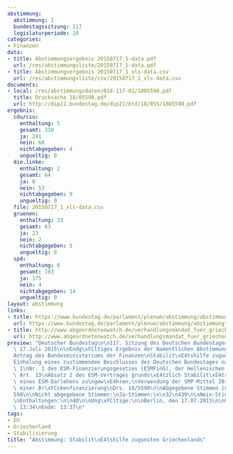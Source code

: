 ```yaml
---
abstimmung:
  abstimmung: 1
  bundestagssitzung: 117
  legislaturperiode: 18
categories:
- Finanzen
data:
- title: Abstimmungsergebnis 20150717_1-data.pdf
  url: /res/abstimmungsliste/20150717_1-data.pdf
- title: Abstimmungsergebnis 20150717_1_xls-data.csv
  url: /res/abstimmungsliste/csv/20150717_1_xls-data.csv
documents:
- local: /res/abstimmungsdaten/018-117-01/1805590.pdf
  title: Drucksache 18/05590.pdf
  url: http://dip21.bundestag.de/dip21/btd/18/055/1805590.pdf
ergebnis:
  cdu/csu:
    enthaltung: 5
    gesamt: 310
    ja: 241
    nein: 60
    nichtabgegeben: 4
    ungueltig: 0
  die.linke:
    enthaltung: 2
    gesamt: 64
    ja: 0
    nein: 53
    nichtabgegeben: 9
    ungueltig: 0
  file: 20150717_1_xls-data.csv
  gruenen:
    enthaltung: 33
    gesamt: 63
    ja: 23
    nein: 2
    nichtabgegeben: 5
    ungueltig: 0
  spd:
    enthaltung: 0
    gesamt: 193
    ja: 175
    nein: 4
    nichtabgegeben: 14
    ungueltig: 0
layout: abstimmung
links:
- title: https://www.bundestag.de/parlament/plenum/abstimmung/abstimmung?id=352
  url: https://www.bundestag.de/parlament/plenum/abstimmung/abstimmung?id=352
- title: http://www.abgeordnetenwatch.de/verhandlungsmandat_fuer_griechenland_finanzhilfen-1105-758.html
  url: http://www.abgeordnetenwatch.de/verhandlungsmandat_fuer_griechenland_finanzhilfen-1105-758.html
preview: "Deutscher Bundestag\n\n117. Sitzung des Deutschen Bundestages\nam Freitag,\
  \ 17.Juli 2015\n\nEndg\xFCltiges Ergebnis der Namentlichen Abstimmung Nr. 1\n\n\
  Antrag des Bundesministeriums der Finanzen\nStabilit\xE4tshilfe zugunsten Griechenlands\n\
  Einholung eines zustimmenden Beschlusses des Deutschen Bundestages nach \xA7 4 Absatz\
  \ 1\nNr. 1 des ESM-Finanzierungsgesetzes (ESMFinG), der Hellenischen Republik nach\
  \ Art. 13\nAbsatz 2 des ESM-Vertrages grunds\xE4tzlich Stabilit\xE4tshilfe in Form\
  \ eines ESM-Darlehens zu\ngew\xE4hren;\nVerwendung der SMP-Mittel 2014 zur Absicherung\
  \ einer Br\xFCckenfinanzierung\nDrs. 18/5590\n\nAbgegebene Stimmen insgesamt:\n\n\
  598\n\nNicht abgegebene Stimmen:\nJa-Stimmen:\n\n32\n439\n\nNein-Stimmen:\n\n119\n\
  \nEnthaltungen:\n\n40\n\nUng\xFCltige:\n\nBerlin, den 17.07.2015\n\n0\n\nBeginn:\
  \ 13:34\nEnde: 13:37\n"
tags:
- EU
- Griechenland
- Stabilisierung
title: "Abstimmung: Stabilit\xE4tshilfe zugunsten Griechenlands"
---
```

